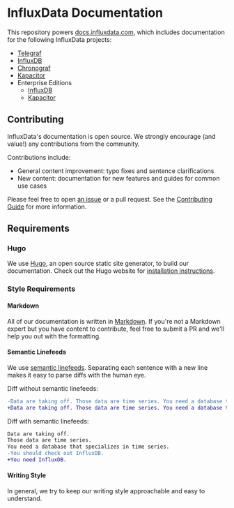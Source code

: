 # InfluxData Documentation

This repository powers [docs.influxdata.com](https://docs.influxdata.com), which
includes documentation for the following InfluxData projects:

* [Telegraf](https://docs.influxdata.com/telegraf/latest/)
* [InfluxDB](https://docs.influxdata.com/influxdb/latest/)
* [Chronograf](https://docs.influxdata.com/chronograf/latest/)
* [Kapacitor](https://docs.influxdata.com/kapacitor/latest/)
* Enterprise Editions
    * [InfluxDB](https://docs.influxdata.com/enterprise_influxdb/latest/)
    * [Kapacitor](https://docs.influxdata.com/enterprise_kapacitor/latest) 
    

## Contributing

InfluxData's documentation is open source.
We strongly encourage (and value!) any contributions from the community.

Contributions include:

* General content improvement: typo fixes and sentence clarifications
* New content: documentation for new features and guides for common use cases

Please feel free to open
[an issue](https://github.com/influxdata/docs.influxdata.com/issues/new) or a
pull request.
See the
[Contributing Guide](https://github.com/influxdata/docs.influxdata.com/blob/master/CONTRIBUTING.md)
for more information.

## Requirements

### Hugo

We use [Hugo](http://gohugo.io/), an open source static site generator, to
build our documentation.
Check out the Hugo website for [installation instructions](http://gohugo.io/overview/installing/).

### Style Requirements

#### Markdown
All of our documentation is written in
[Markdown](https://en.wikipedia.org/wiki/Markdown).
If you're not a Markdown expert but you have content to contribute, feel free to
submit a PR and we'll help you out with the formatting.

#### Semantic Linefeeds
We use [semantic linefeeds](http://rhodesmill.org/brandon/2012/one-sentence-per-line/).
Separating each sentence with a new line makes it easy to parse diffs with the human eye.

Diff without semantic linefeeds:
``` diff
-Data are taking off. Those data are time series. You need a database that specializes in time series. You should check out InfluxDB.
+Data are taking off. Those data are time series. You need a database that specializes in time series. You need InfluxDB.
```

Diff with semantic linefeeds:
``` diff
Data are taking off.
Those data are time series.
You need a database that specializes in time series.
-You should check out InfluxDB.
+You need InfluxDB.
```

#### Writing Style
In general, we try to keep our writing style approachable and easy to understand.
